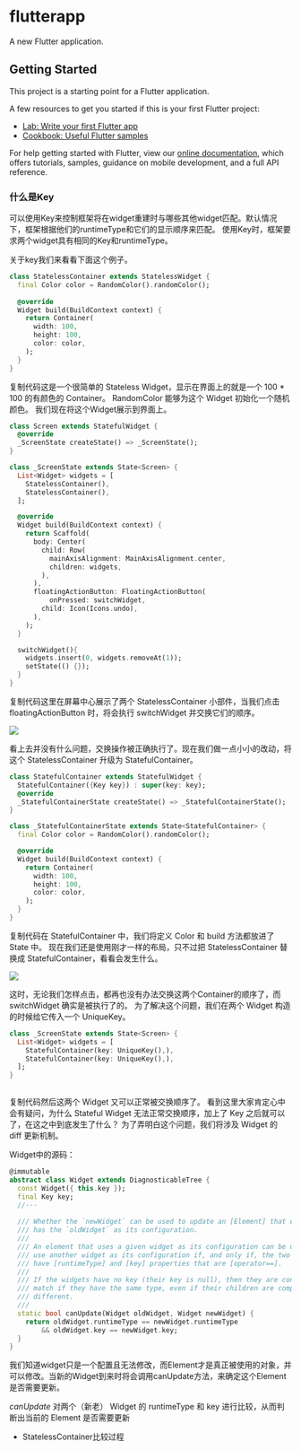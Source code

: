 # flutterapp

A new Flutter application.

## Getting Started

This project is a starting point for a Flutter application.

A few resources to get you started if this is your first Flutter project:

- [Lab: Write your first Flutter app](https://flutter.dev/docs/get-started/codelab)
- [Cookbook: Useful Flutter samples](https://flutter.dev/docs/cookbook)

For help getting started with Flutter, view our
[online documentation](https://flutter.dev/docs), which offers tutorials,
samples, guidance on mobile development, and a full API reference.


### 什么是Key

可以使用Key来控制框架将在widget重建时与哪些其他widget匹配。默认情况下，框架根据他们的runtimeType和它们的显示顺序来匹配。
使用Key时，框架要求两个widget具有相同的Key和runtimeType。



关于key我们来看看下面这个例子。
```dart
class StatelessContainer extends StatelessWidget {
  final Color color = RandomColor().randomColor();
  
  @override
  Widget build(BuildContext context) {
    return Container(
      width: 100,
      height: 100,
      color: color,
    );
  }
}
```
复制代码这是一个很简单的 Stateless Widget，显示在界面上的就是一个 100 * 100 的有颜色的 Container。
RandomColor 能够为这个 Widget 初始化一个随机颜色。
我们现在将这个Widget展示到界面上。
```dart
class Screen extends StatefulWidget {
  @override
  _ScreenState createState() => _ScreenState();
}

class _ScreenState extends State<Screen> {
  List<Widget> widgets = [
    StatelessContainer(),
    StatelessContainer(),
  ];

  @override
  Widget build(BuildContext context) {
    return Scaffold(
      body: Center(
        child: Row(
          mainAxisAlignment: MainAxisAlignment.center,
          children: widgets,
        ),
      ),
      floatingActionButton: FloatingActionButton(
          onPressed: switchWidget,
        child: Icon(Icons.undo),
      ),
    );
  }

  switchWidget(){
    widgets.insert(0, widgets.removeAt(1));
    setState(() {});
  }
}
```
复制代码这里在屏幕中心展示了两个 StatelessContainer 小部件，当我们点击 floatingActionButton 时，将会执行 switchWidget 并交换它们的顺序。

![](https://user-gold-cdn.xitu.io/2019/4/2/169dc296b2953c80?imageslim)


看上去并没有什么问题，交换操作被正确执行了。现在我们做一点小小的改动，将这个 StatelessContainer 升级为 StatefulContainer。
```dart
class StatefulContainer extends StatefulWidget {
  StatefulContainer({Key key}) : super(key: key);
  @override
  _StatefulContainerState createState() => _StatefulContainerState();
}

class _StatefulContainerState extends State<StatefulContainer> {
  final Color color = RandomColor().randomColor();

  @override
  Widget build(BuildContext context) {
    return Container(
      width: 100,
      height: 100,
      color: color,
    );
  }
}
```
复制代码在 StatefulContainer 中，我们将定义 Color 和 build 方法都放进了 State 中。
现在我们还是使用刚才一样的布局，只不过把 StatelessContainer 替换成 StatefulContainer，看看会发生什么。

![](https://user-gold-cdn.xitu.io/2019/4/2/169dc31037ced6ad?imageslim)

这时，无论我们怎样点击，都再也没有办法交换这两个Container的顺序了，而 switchWidget 确实是被执行了的。
为了解决这个问题，我们在两个 Widget 构造的时候给它传入一个 UniqueKey。
```dart
class _ScreenState extends State<Screen> {
  List<Widget> widgets = [
    StatefulContainer(key: UniqueKey(),),
    StatefulContainer(key: UniqueKey(),),
  ];
}
  
```
复制代码然后这两个 Widget 又可以正常被交换顺序了。
看到这里大家肯定心中会有疑问，为什么 Stateful Widget 无法正常交换顺序，加上了 Key 之后就可以了，在这之中到底发生了什么？ 为了弄明白这个问题，我们将涉及 Widget 的 diff 更新机制。


Widget中的源码：

```dart
@immutable
abstract class Widget extends DiagnosticableTree {
  const Widget({ this.key });
  final Key key;
  //···
  
  /// Whether the `newWidget` can be used to update an [Element] that currently
  /// has the `oldWidget` as its configuration.
  ///
  /// An element that uses a given widget as its configuration can be updated to
  /// use another widget as its configuration if, and only if, the two widgets
  /// have [runtimeType] and [key] properties that are [operator==].
  ///
  /// If the widgets have no key (their key is null), then they are considered a
  /// match if they have the same type, even if their children are completely
  /// different.
  /// 
  static bool canUpdate(Widget oldWidget, Widget newWidget) {
    return oldWidget.runtimeType == newWidget.runtimeType
        && oldWidget.key == newWidget.key;
  }
}
```

我们知道widget只是一个配置且无法修改，而Element才是真正被使用的对象，并可以修改。当新的Widget到来时将会调用canUpdate方法，来确定这个Element是否需要更新。

*canUpdate* 对两个（新老） Widget 的 runtimeType 和 key 进行比较，从而判断出当前的 Element 是否需要更新 
                      

* StatelessContainer比较过程




















